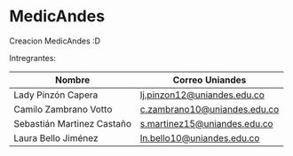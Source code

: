 # MedicAndes
Creacion MedicAndes :D

Intregrantes:

|Nombre|Correo Uniandes|
|---|---|
|Lady Pinzón Capera|lj.pinzon12@uniandes.edu.co|
|Camilo Zambrano Votto|c.zambrano10@uniandes.edu.co|
|Sebastián Martinez Castaño|s.martinez15@uniandes.edu.co|
|Laura Bello Jiménez|ln.bello10@uniandes.edu.co|
